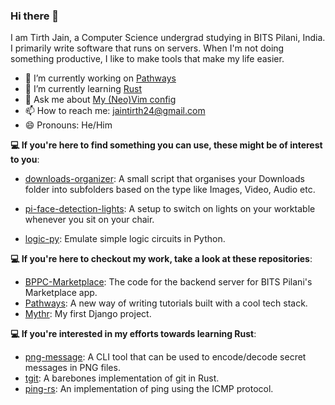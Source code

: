 ### Hi there 👋
I am Tirth Jain, a Computer Science undergrad studying in BITS Pilani, India. I primarily write software that runs on servers. When I'm not doing something productive, I like to make tools that make my life easier. 

- 🔭 I’m currently working on [Pathways](https://github.com/megabit-labs/pathways)
- 🌱 I’m currently learning [Rust](https://github.com/hedonhermdev/png-me)
- 💬 Ask me about [My (Neo)Vim config](https://github.com/hedonhermdev/neovim-config)
- 📫 How to reach me: jaintirth24@gmail.com 
- 😄 Pronouns: He/Him

**💻 If you're here to find something you can use, these might be of interest to you**: 
- [downloads-organizer](https://github.com/hedonhermdev/downloads-organizer): A small script that organises your Downloads folder into subfolders based on the type like Images, Video, Audio etc.

- [pi-face-detection-lights](https://github.com/hedonhermdev/pi-face-detection-lights): A setup to switch on lights on your worktable whenever you sit on your chair. 

- [logic-py](https://github.com/hedonhermdev/logic-py): Emulate simple logic circuits in Python. 

**💻 If you're here to checkout my work, take a look at these repositories**: 

- [BPPC-Marketplace](https://github.com/hedonhermdev/BPPC-Marketplace): The code for the backend server for BITS Pilani's Marketplace app. 
- [Pathways](https://github.com/megabit-labs/pathways): A new way of writing tutorials built with a cool tech stack. 
- [Mythr](https://github.com/hedonhermdev/mythr-connect): My first Django project. 

**💻 If you're interested in my efforts towards learning Rust**:
- [png-message](https://github.com/hedonhermdev/png-message): A CLI tool that can be used to encode/decode secret messages in PNG files.
- [tgit](https://github.com/hedonhermdev/tgit): A barebones implementation of git in Rust. 
- [ping-rs](https://github.com/hedonhermdev/ping-rs): An implementation of ping using the ICMP protocol. 
